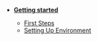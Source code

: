 - [**Getting started**](/)

  - [First Steps](first_steps.md)
  - [Setting Up Environment](setting_environments.md)
